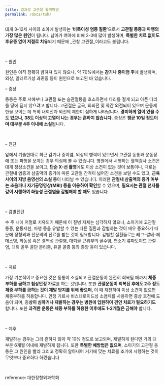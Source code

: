 ```yaml
---
title: 일과성 고관절 활액막염
permalink: /docs/tsh/
---
```



대개 3-12세 사이의 소아에 발생하는 &#8216;**비특이성 염증 질환**&#8216;으로서 **고관절 통증과 파행의 가장 많은 원인**이 됩니다. 남아가 여아에 비해 2-3배 많이 발생하며, **특별한 치료 없이도 후유증 없이 저절로 치유**되기 때문에 _관찰 고관절_이라고도 불립니다.

&nbsp;

&#8211; 원인

원인은 아직 정확히 밝혀져 있지 않으나, 약 70%에서는 **감기나 중이염 후**에 발생하며, 외상, 알레르기성 과민증 등이 원인으로 보고된 바 있습니다.

&#8211; 증상

동통은 주로 서혜부나 고관절 또는 슬관절통을 호소하면서 다리를 절게 되고 아픈 다리를 땅에 딛지 않으려고 합니다. 고관절은 굴곡, 외회전 및 약간 외전되어 있으며 운동제한을 보이는 데 특히 내회전과 외전의 제한이 심하게 나타납니다. **경미하게 열이 있을 수도 있으나, 38도 이상의 고열이 나는 경우는 흔하지 않습니다.** 증상은 **평균 10일 정도이며 대부분 4주 이내에 소실**됩니다.

&nbsp;

&#8211; 진단

앞에서 기술한대로 최근 감기나 중이염, 외상의 병력이 있으면서 고관절 동통과 운동장애 또는 파행을 보이는 경우 의심해 볼 수 있습니다. 병원에서 시행하는 혈액검사 소견은 대개 정상소견을 보이고, **단순 X-선 촬영**에도 이상 소견이 없는 것이 보통이나, 때로는 관절내 염증과 삼출액의 증가에 따른 고관절 간격이 넓어진 소견을 보일 수도 있고, **근육 사이의 지방 음영선의 소실 등**이 나타날 수 있습니다. 이러한 **관절내 삼출액의 증가 여부는 초음파나 자기공명영상(MRI) 등을 이용하여 확인**할 수 있으며, **필요시는 관절 천자를 같이 시행하여 화농성 관절염을 감별해야 할 때도** 있습니다.

&nbsp;

&#8211; 감별진단

수 주 내에 저절로 치유되기 때문에 이 질병 자체는 심각하지 않으나, 소아기에 고관절 통증, 운동제한, 파행 등을 유발할 수 있는 다른 질환과 감별하는 것이 매우 중요하기 때문에 정형외과 전문의의 진료를 받는 것이 필요합니다. 감별할 질환들로는 레그-깔베-페데스병, 화농성 혹은 결핵성 관절염, 대퇴골 근위부의 골수염, 연소기 류마토이드 관절염, 대퇴 골두 골단 분리증, 유골 골종 등의 종양 등이 있습니다.

&nbsp;

&#8211; 치료

가장 기본적이고 중요한 것은 동통이 소실되고 관절운동이 완전히 회복될 때까지 **체중 부하를 금하고 침상안정 가료**를 하는 것입니다. 또한 **관절운동이 회복된 후에도 2주 정도 체중 부하를 금하는 것이 재발 방지를 위해 좋으며**, 이 때 재진하여 이상 소견이 없으면 체중부하를 허용합니다. 안정 가료시 비스테로이드성 소염제를 사용하면 증상 호전에 도움이 되며, 증**상이 심하거나 재발하는 경우는 병원에 입원하여 견인 치료가 필요하기도** 합니다. 또한 **과격한 운동은 체중 부하를 허용한 이후에도 1-2개월은 금해야** 합니다.

&nbsp;

&#8211; 예후

재발하는 경우는 그리 흔하지 않아 약 10% 정도로 보고되며, 재발하게 된다면 거의 대부분 6개월 이내에 재발하게 됩니다. 또한 **특별한 예방법은 없으며**, 소아기의 고관절 동통은 그 원인을 빨리 그리고 정확히 알아내어 거기에 맞는 치료를 조기에 시행하는 것이 무엇보다 중요하다 하겠습니다

&nbsp;

reference: 대한정형외과학회
